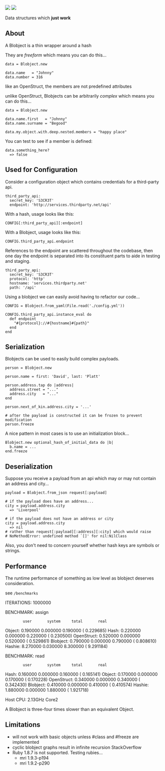 ![](https://github.com/sjltaylor/blobject/raw/master/blobject.png)
![](https://github.com/sjltaylor/blobject/raw/master/blob_defn.png)

Data structures which __just work__

## About

A Blobject is a thin wrapper around a hash


They are *freeform* which means you can do this...

    data = Blobject.new

    data.name   = "Johnny"
    data.number = 316

like an OpenStruct, the members are not predefined attributes

unlike OpenStruct, Blobjects can be arbitrarily *complex* which means you can do this...

    data = Blobject.new

    data.name.first   = "Johnny"
    data.name.surname = "Begood"

    data.my.object.with.deep.nested.members = "happy place"

You can test to see if a member is defined:

    data.something_here?
      => false



## Used for Configuration

Consider a configuration object which contains credentials for a third-party api.

    third_party_api:
      secret_key: 'S3CR3T'
      endpoint: 'http://services.thirdparty.net/api'

With a hash, usage looks like this:
    
    CONFIG[:third_party_api][:endpoint]

With a Blobject, usage looks like this:

    CONFIG.third_party_api.endpoint

References to the endpoint are scattered throughout the codebase, then one day the endpoint is separated into its constituent parts to aide in testing and staging.

    third_party_api:
      secret_key: 'S3CR3T'
      protocol: 'http'
      hostname: 'services.thirdparty.net'
      path: '/api'

Using a blobject we can easily avoid having to refactor our code...

    CONFIG = Blobject.from_yaml(File.read('./config.yml'))

    CONFIG.third_party_api.instance_eval do
      def endpoint
        "#{protocol}://#{hostname}#{path}"
      end
    end


## Serialization

Blobjects can be used to easily build complex payloads.

    person = Blobject.new

    person.name = first: 'David', last: 'Platt'
    
    person.address.tap do |address|
      address.street = "..."
      address.city   = "..."
    end

    person.next_of_kin.address.city = '...'

    # after the payload is constructed it can be frozen to prevent modification
    person.freeze

A nice pattern in most cases is to use an initialization block...

    Blobject.new optional_hash_of_initial_data do |b|
      b.name = ...
    end.freeze


## Deserialization


Suppose you receive a payload from an api which may or may not contain an address and city...

    payload = Blobject.from_json request[:payload]

    # if the payload does have an address...
    city = payload.address.city
      => 'Liverpool'

    # if the payload does not have an address or city
    city = payload.address.city
      => nil
    # rather than request[:payload][:address][:city] which would raise
    # NoMethodError: undefined method `[]' for nil:NilClass


Also, you don't need to concern yourself whether hash keys are symbols or strings.



## Performance

The runtime performance of something as low level as blobject deserves consideration.

see `/benchmarks`

ITERATIONS: 1000000


BENCHMARK: assign

            user       system     total       real
Object:     0.190000   0.000000   0.190000 (  0.229685)
Hash:       0.220000   0.000000   0.220000 (  0.230500)
OpenStruct: 0.520000   0.000000   0.520000 (  0.529861)
Blobject:   0.790000   0.000000   0.790000 (  0.808610)
Hashie:     8.270000   0.030000   8.300000 (  9.291184)


BENCHMARK: read

            user       system     total       real
Hash:       0.160000   0.000000   0.160000 (  0.165141)
Object:     0.170000   0.000000   0.170000 (  0.170228)
OpenStruct: 0.340000   0.000000   0.340000 (  0.342430)
Blobject:   0.410000   0.000000   0.410000 (  0.410574)
Hashie:     1.880000   0.000000   1.880000 (  1.921718)

Host CPU: 2.13GHz Core2

A Blobject is three-four times slower than an equivalent Object.


## Limitations

* will not work with basic objects unless #class and #freeze are implemented
* cyclic blobject graphs result in infinite recursion StackOverflow
* Ruby 1.8.7 is not supported. Testing rubies...
  * mri 1.9.3-p194
  * mri 1.9.2-p290
